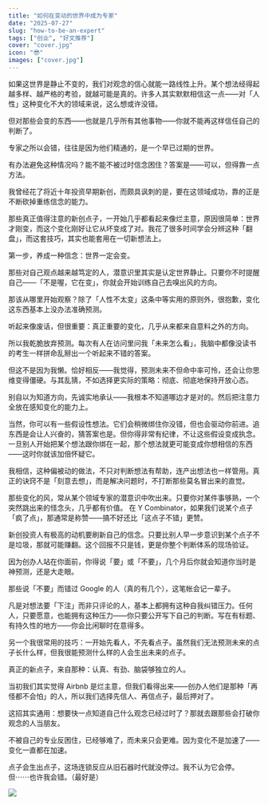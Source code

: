 ```yaml
---
title: "如何在变动的世界中成为专家"
date: "2025-07-27"
slug: "how-to-be-an-expert"
tags: ["创业", "好文推荐"]
cover: "cover.jpg"
icon: "😎"
images: ["cover.jpg"]
---
```

如果这世界是静止不变的，我们对观念的信心就能一路线性上升。某个想法经得起越多样、越严格的考验，就越可能是真的。许多人其实默默相信这一点——对「人性」这种变化不大的领域来说，这么想或许没错。



但对那些会变的东西——也就是几乎所有其他事物——你就不能再这样信任自己的判断了。



专家之所以会错，往往是因为他们精通的，是一个早已过期的世界。



有办法避免这种情况吗？能不能不被过时信念困住？答案是——可以，但得靠一点方法。



我曾经花了将近十年投资早期新创，而颇具讽刺的是，要在这领域成功，靠的正是不断砍掉重练信念的能力。



那些真正值得注意的新创点子，一开始几乎都看起来像烂主意，原因很简单：世界才刚变，而这个变化刚好让它从坏变成了对。我花了很多时间学会分辨这种「翻盘」，而这套技巧，其实也能套用在一切新想法上。



第一步，养成一种信念：世界一定会变。



那些对自己观点越来越笃定的人，潜意识里其实是认定世界静止。只要你不时提醒自己——「不是喔，它在变」，你就会开始训练自己去嗅出风的方向。



那该从哪里开始观察？除了「人性不太变」这条中等实用的原则外，很抱歉，变化这东西基本上没办法准确预测。



听起来像废话，但很重要：真正重要的变化，几乎从来都来自意料之外的方向。



所以我乾脆放弃预测。每次有人在访问里问我「未来怎么看」，我脑中都像没读书的考生一样拼命乱掰出一个听起来不错的答案。



但这不是因为我懒。恰好相反——我觉得，预测未来不但命中率可怜，还会让你思维变得僵硬。与其乱猜，不如选择更实际的策略：彻底、彻底地保持开放心态。



别自以为知道方向，先诚实地承认——我根本不知道哪边才是对的。然后把注意力全放在感知变化的能力上。



当然，你可以有一些假设性想法。它们会稍微绑住你没错，但也会驱动你前进。追东西是会让人兴奋的，猜答案也是。但你得非常有纪律，不让这些假设变成执念。
一旦别人开始把某个想法跟你绑在一起，那个想法就更可能变成你想相信的东西——这时你就该加倍怀疑它。



我相信，这种偏被动的做法，不只对判断想法有帮助，连产出想法也一样管用。真正的诀窍不是「刻意去想」，而是解决问题时，不打断那些莫名冒出来的直觉。



那些变化的风，常从某个领域专家的潜意识中吹出来。只要你对某件事够熟，一个突然跳出来的怪念头，几乎都有价值。
在 Y Combinator，如果我们说某个点子「疯了点」，那通常是称赞——搞不好还比「这点子不错」更赞。



新创投资人有极高的动机要刷新自己的信念。只要比别人早一步意识到某个点子不是垃圾，那就可能赚翻。这个回报不只是钱，更是你整个判断体系的现场验证。



因为创办人站在你面前，你得说「要」或「不要」，几个月后你就会知道你当时是神预测，还是大走眼。



那些说「不要」而错过 Google 的人（真的有几个），这笔帐会记一辈子。



凡是对想法要「下注」而非只评论的人，基本上都拥有这种自我纠错压力。任何人，只要愿意，也能拥有这种压力——你只要公开写下自己的判断。写在有标题、有持久性的地方——你会比闲聊时在意得多。



另一个我很常用的技巧：一开始先看人，不先看点子。虽然我们无法预测未来的点子长什么样，但我很能预测什么样的人会生出未来的点子。



真正的新点子，来自那种：认真、有劲、脑袋够独立的人。



当初我们其实觉得 Airbnb 是烂主意，但我们看得出来——创办人他们是那种「再怪都不会怕」的人，所以我们选择先信人、再信点子，最后押对了。



这招其实通用：想要快一点知道自己什么观念已经过时了？那就去跟那些会打破你观念的人当朋友。



不被自己的专业反困住，已经够难了，而未来只会更难。因为变化不是加速了——变化一直都在加速。



点子会生出点子，这场连锁反应从旧石器时代就没停过。我不认为它会停。
但⋯⋯也许我会错。（最好是）




![](https://prod-files-secure.s3.us-west-2.amazonaws.com/112d0858-5090-4d34-a606-b75eb8d65fd2/46476355-9cf3-4e99-9b7a-3531bc426380/1000202064.png?X-Amz-Algorithm=AWS4-HMAC-SHA256&X-Amz-Content-Sha256=UNSIGNED-PAYLOAD&X-Amz-Credential=ASIAZI2LB4666EV4SQWH%2F20250918%2Fus-west-2%2Fs3%2Faws4_request&X-Amz-Date=20250918T130625Z&X-Amz-Expires=3600&X-Amz-Security-Token=IQoJb3JpZ2luX2VjEEQaCXVzLXdlc3QtMiJHMEUCIGBE27lvmLKFpWx13M86TEaD0AMUIph%2BpJ4KkTSn7AbnAiEA2RuNj5bbFSfYNdDLi3qVDtCloiOJEt3HM2QBMQ872GsqiAQIvf%2F%2F%2F%2F%2F%2F%2F%2F%2F%2FARAAGgw2Mzc0MjMxODM4MDUiDGyW2%2B%2BhbvvMP3d3fCrcA3JbgFMlPMIQ4ewD8p5V%2Fxgo1bJDXw8CqrZFTlulRUrKDlldF9Ptj6Htw5M1nwHOxs1%2FFDWhjj1s28kSR4mslWcf0bviTYLMkdxC6EgEdQI9GJDsmvR4ZPU6fgAQrCj55kOjLcJ1kPpjWk%2FdzwxpgHrgo41zPImYKZSKJl0sGyjRdprdw9PawarsvLNtcJ72W3gwLqNh7Dj4uppk8jKXylOC9CIVc9Hdw1lt%2FK60JDZckQaUxgvazHKb0GKlHgefvyxbo%2BEo0JfksdsVQNrvIGCHUhOezK%2Fcf%2BwwLuEE1s8F5rWx%2Beq8CT3OCI1ZHZfi6ewsEUKT7FJxOsu6gkyKUpwOB%2BphKmgmsrP8qOptSk%2FWXSF4iP%2Bjdq6qIFW0Gmmi2voWB2U1zGK6IZqSRT1RKQpI8YiQD7rJgDGalmJ7uxC5lqfE30gOwJ7U62qg4v5pLPMQyXvdJl89r%2F9zbTTTsLtxf817t8d5uMpXrtQUHwR3B8%2BNEgiSD%2FZCI7M3Xg6SaJdWjjz8xuANl5tH7vlGg1itqemt3HnlTNaj7VS8XpS0HYH1s9LJmw81p9GIxuzpeqrd5Ynita35%2FICF1rPmVgb5YKMVTdwUk4ayRooQbJ%2BbgOJCfJREmp6KTTtaMKvar8YGOqUBJtsMj8bXYvPTq1xXtAiSOIZpMmb%2BmGrYnytawtCJ8vmIMXTnHTT6pb1Lk6TRL2W64hPnsNzr0waSITlTza%2FwQSX3e0xCE70w61CEs%2Fcrvt6QmLW2XKY76rNSXHlQW2iUaqS4paWWw3DaMe4ttBcGd%2FRU69hEhC7OYkPyskxab%2Fk9Dmuxlw35bMlfoOMxMWKIYJb0yQh340%2FhQCfLEejDIA4X2YqX&X-Amz-Signature=76e517d5dd6b049b677f753e2747945a113c3d96969a0f55e6b2fc1fc92edbc6&X-Amz-SignedHeaders=host&x-amz-checksum-mode=ENABLED&x-id=GetObject)

